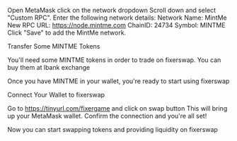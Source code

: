 Open MetaMask 
click on the network dropdown 
Scroll down and select "Custom RPC".
Enter the following network details:
Network Name: MintMe
New RPC URL: https://node.mintme.com
ChainID: 24734
Symbol: MINTME
Click "Save" to add the MintMe network.

Transfer Some MINTME Tokens

You'll need some MINTME tokens in order to trade on fixerswap. 
You can buy them at lbank exchange 

Once you have MINTME in your wallet, you're ready to start using fixerswap

Connect Your Wallet to fixerswap

Go to https://tinyurl.com/fixergame
and click on swap button This will bring up your MetaMask wallet. Confirm the connection and you're all set!

Now you can start swapping tokens and providing liquidity on fixerswap 
